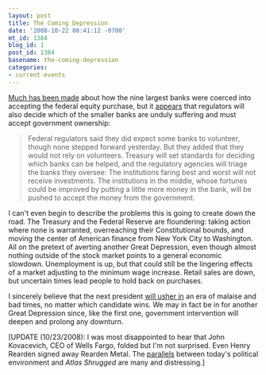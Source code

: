 ```yaml
---
layout: post
title: The Coming Depression
date: '2008-10-22 08:41:12 -0700'
mt_id: 1384
blog_id: 1
post_id: 1384
basename: the-coming-depression
categories:
- current-events
---
```

<p>
<a href="http://titanicdeckchairs.blogspot.com/2008/10/g-men-shake-down-banks.html">Much has been made</a> about how the nine largest banks were coerced into accepting the federal equity purchase, but it <a href="http://www.washingtonpost.com/wp-dyn/content/article/2008/10/14/AR2008101403378.html">appears</a> that regulators will also decide which of the smaller banks are unduly suffering and must accept government ownership:
</p>
<blockquote>
Federal regulators said they did expect some banks to volunteer, though none stepped forward yesterday. But they added that they would not rely on volunteers. Treasury will set standards for deciding which banks can be helped, and the regulatory agencies will triage the banks they oversee: The institutions faring best and worst will not receive investments. The institutions in the middle, whose fortunes could be improved by putting a little more money in the bank, will be pushed to accept the money from the government.
</blockquote>
<p>
I can't even begin to describe the problems this is going to create down the road. The Treasury and the Federal Reserve are floundering: taking action where none is warranted, overreaching their Constitutional bounds, and moving the center of American finance from New York City to Washington. All on the pretext of averting another Great Depression, even though almost nothing outside of the stock market points to a general economic slowdown. Unemployment is up, but that could still be the lingering effects of a market adjusting to the minimum wage increase. Retail sales are down, but uncertain times lead people to hold back on purchases.
</p>
<p>
I sincerely believe that the next president <a href="http://online.wsj.com/article/SB122455099434052597.html">will usher in</a> an era of malaise and bad times, no matter which candidate wins. We may in fact be in for another Great Depression since, like the first one, government intervention will deepen and prolong any downturn.
</p>
<p>
[UPDATE (10/23/2008): I was most disappointed to hear that John Kovacevich, CEO of Wells Fargo, folded but I'm not surprised. Even Henry Rearden signed away Rearden Metal. The <a href="http://www.capmag.com/article.asp?ID=5327">parallels</a> between today's political environment and <cite>Atlas Shrugged</cite> are many and distressing.]
</p>
